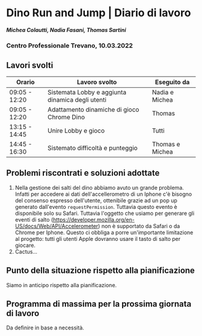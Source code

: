 # Dino Run and Jump | Diario di lavoro
##### Michea Colautti, Nadia Fasani, Thomas Sartini
### Centro Professionale Trevano, 10.03.2022

## Lavori svolti


|Orario         |Lavoro svolto                                      |Eseguito da        |
|---------------|---------------------------------------------------|-------------------|
| 09:05 - 12:20 | Sistemata Lobby e aggiunta dinamica degli utenti  | Nadia e Michea    |
| 09:05 - 12:20 | Adattamento dinamiche di gioco Chrome Dino        | Thomas            |
| 13:15 - 14:45 | Unire Lobby e gioco                               | Tutti             |
| 14:45 - 16:30 | Sistemato difficoltà e punteggio                  | Thomas e Michea   |

##  Problemi riscontrati e soluzioni adottate

1. Nella gestione dei salti del dino abbiamo avuto un grande problema. Infatti per accedere ai dati dell'accellerometro di un Iphone c'è bisogno del consenso espresso dell'utente, ottenibile grazie ad un pop up generato dall'evento `requestPermission`. Tuttavia questo evento è disponibile solo su Safari. Tuttavia l'oggetto che usiamo per generare gli eventi di salto (https://developer.mozilla.org/en-US/docs/Web/API/Accelerometer) non è supportato da Safari o da Chrome per Iphone. Questo ci obbliga a porre un'importante limitazione al progetto: tutti gli utenti Apple dovranno usare il tasto di salto per giocare.
2. Cactus...

##  Punto della situazione rispetto alla pianificazione
Siamo in anticipo rispetto alla pianificazione.

## Programma di massima per la prossima giornata di lavoro
Da definire in base a necessità.